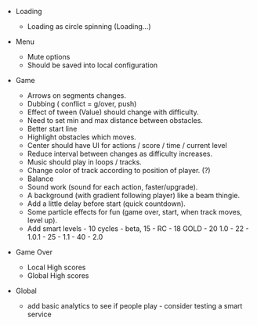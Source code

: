 * Loading
  * Loading as circle spinning (Loading...)

* Menu
  * Mute options
  * Should be saved into local configuration

* Game
  * Arrows on segments changes.
  * Dubbing ( conflict = g/over, push)
  * Effect of tween (Value) should change with difficulty.
  * Need to set min and max distance between obstacles.
  * Better start line
  * Highlight obstacles which moves.
  * Center should have UI for actions / score / time / current level
  * Reduce interval between changes as difficulty increases.
  * Music should play in loops / tracks.
  * Change color of track according to position of player. (?)
  * Balance
  * Sound work (sound for each action, faster/upgrade).
  * A background (with gradient following player) like a beam thingie.
  * Add a little delay before start (quick countdown).
  * Some particle effects for fun (game over, start, when track moves, level up).
  * Add smart levels - 10 cycles - beta, 15 - RC - 18 GOLD - 20 1.0 - 22 - 1.0.1 - 25 - 1.1 - 40 - 2.0

* Game Over
  * Local High scores
  * Global High scores

* Global
  * add basic analytics to see if people play - consider testing a smart service








